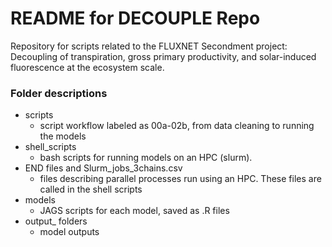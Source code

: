 
# README for DECOUPLE Repo

Repository for scripts related to the FLUXNET Secondment project: Decoupling of transpiration, gross primary productivity, and solar-induced fluorescence at the ecosystem scale.

### Folder descriptions

* scripts
  - script workflow labeled as 00a-02b, from data cleaning to running the models
* shell_scripts
  - bash scripts for running models on an HPC (slurm).
* END files and Slurm_jobs_3chains.csv
  - files describing parallel processes run using an HPC. These files are called in the shell scripts
* models
  - JAGS scripts for each model, saved as .R files
* output_ folders
  - model outputs
